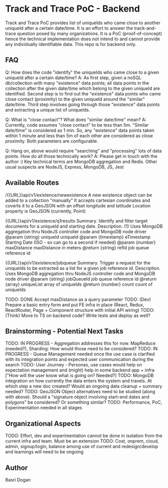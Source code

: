 # Track and Trace PoC - Backend
Track and Trace PoC provides list of uniqueIds who came close to another uniqueId after a certain date/time. It is an effort to answer the track-and-trace question posed by many organizations. It is a PoC (proof-of-concept) hence the technical implementation does not intend to and cannot provide any individually identifiable data. This repo is for backend only.

## FAQ
Q: How does the code "identify" the uniqueIds who came close to a given uniqueId after a certain date/time?
A: As first step, given a noSQL db/collection with many "existence" data points; all data points in the collection after the given date/time which belong to the given uniqueId are identified. Second step is to find out the "existence" data points who came close contact (proximity) to the given uniqueId around the "similar" date/time. Third step involves going through those "existence" data points and extracting a unique list of uniqueIds.

Q: What is "close contact"? What does "similar date/time" mean?
A: Currently, code assumes "close contact" to be less than 5m. "Similar date/time" is considered as 1 min. So, any "existence" data points taken within 1 minute and less than 5m of each other are considered as close proximity. Both parameters are configurable.

Q: Hang on, above would require "searching" and "processing" lots of data points. How do all those technically work?
A: Please get in touch with the author :) Key technical terms are MongoDB aggregation and Redis. Other usual suspects are NodeJS, Express, MongoDB, JS, Jest

## Available Routes
/{{URL}}api/v1/existence/newexistence
A new existence object can be added to a collection "manually"
It accepts cartesian coordinates and coverts it to a GeoJSON with an offset longitude and latitude
Location property is GeoJSON (currently, Point)

{{URL}}api/v1/existence/q1results
Summary. Identify and filter target documents for a uniqueId and starting date.
Description. (1) Uses MongoDB aggregation thru NodeJS controller code and MongoDB node driver
@param  {string}        uniqueId        uniqueId 
@param  {timestamp}     eTimestamp      Starting Date (ISO - so can go to a second if needed)
@param  {number}        maxDistance     maxDistance in meters
@return {string}        refId           job queue reference id

{{URL}}api/v1/existence/jobqueue
Summary. Trigger a request for the uniqueIds to be extracted as a list for a given job reference id. 
Description. Uses MongoDB aggregation thru NodeJS controller code and MongoDB node driver
@param  {string}    jobQueueId      job queue reference id
@return {array}     uniqueList      array of uniqueIds
@return {number}    count           count of uniqueIds

TODO: DONE Accept maxDistance as a query parameter
TODO: (Dev) Prepare a basic entry form and put FE infra in place (React, Redux, ReactRouter, Page + Component structure with initial API wiring)
TODO: (Think) Move to TS on backend code? Write tests and deploy as well? 

## Brainstorming - Potential Next Tasks
TODO: IN PROGRESS - Aggregation addresses this for now. MapReduce (needed?), Sharding: How would those need to be considered? 
TODO: IN PROGRESS - Queue Management needed once the use case is clarified with its integration points and expected user communication during the search
TODO: User Journey - Personas, use cases would help on expectation management and (might) help in some backend app + infra ["How will the user know what is going on? Needed?]
TODO: MongoDB integration on how currently the data enters the system and travels. At which step a new doc created? Would an ongoing data cleanup + summary needed? 
TODO: GeoJSON Object alternatives need to be studied (along with above). Should a "signature object involving start-end dates and polygons" be considered? Or something similar?
TODO: Performance, PoC, Experimentation needed in all stages 

## Organizational Aspects
TODO: Effort, dev and experimentation cannot be done in isolation from the current infra and team. Must be an extension
TODO: Cost, onprem, cloud, admin, signup/login, balance among use of current and redesign/develop and learnings will need to be ongoing

## Author
Basri Dogan
